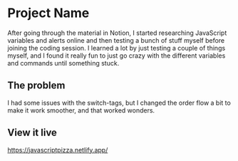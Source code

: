 # Project Name

After going through the material in Notion, I started researching JavaScript variables and alerts online and then testing a bunch of stuff myself before joining the coding session. I learned a lot by just testing a couple of things myself, and I found it really fun to just go crazy with the different variables and commands until something stuck.

## The problem

I had some issues with the switch-tags, but I changed the order flow a bit to make it work smoother, and that worked wonders.

## View it live

https://javascriptpizza.netlify.app/

